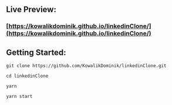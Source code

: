 ## Live Preview:

### [https://kowalikdominik.github.io/linkedinClone/](https://kowalikdominik.github.io/linkedinClone/)

## Getting Started:

```
git clone https://github.com/KowalikDominik/linkedinClone.git
```

`cd linkedinClone`

`yarn`

`yarn start`
